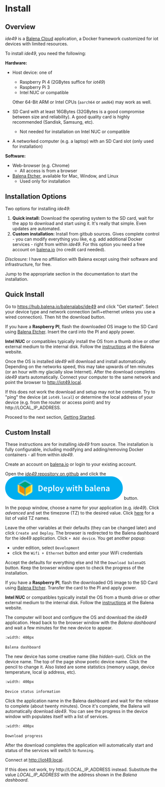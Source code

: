 # Install

## Overview

*ide49* is a [Balena Cloud](https://www.balena.io/cloud) application, a Docker framework customized for iot devices with limited resources.

To install *ide49*, you need the following:

**Hardware:**

* Host device: one of
    * Raspberry Pi 4 (2GBytes suffice for *iot49*)
    * Raspberry Pi 3
    * Intel NUC or compatible
    
  Other 64-Bit ARM or Intel CPUs (`aarch64` or `amd64`) may work as well.
* SD Card with at least 16GBytes (32GBytes is a good compromise between size and reliability). A good quality card is highly recommended (Sandisk, Samsung, etc).
    * Not needed for installation on Intel NUC or compatible
* A networked computer (e.g. a laptop) with an SD Card slot (only used for installation)

**Software:**

* Web-browser (e.g. Chrome)
    * All access is from a browser
* [Balena Etcher](https://www.balena.io/etcher/), available for Mac, Window, and Linux
    * Used only for installation
    
## Installation Options

Two options for installing *ide49*:

1. **Quick install:** Download the operating system to the SD card, wait for the app to download and start using it. It's really that simple. Even updates are automated.
2. **Custom installation:** Install from gitbub sources. Gives complete control - you can modify everything you like, e.g. add additional Docker services - right from within *ide49*. For this option you need a free account on [balena.io](https://www.balena.io/) (no credit card needed). 

*Disclosure:* I have no affiliation with Balena except using their software and infrastructure, for free.

Jump to the appropriate section in the documentation to start the installation.
    
## Quick Install

Go to https://hub.balena.io/balenalabs/ide49 and click "Get started". Select your device type and network connection (wifi+ethernet unless you use a wired connection). Then hit the download button. 

If you have a **Raspberry PI**, flash the downloaded OS image to the SD Card using [Balena Etcher](https://www.balena.io/etcher/). Insert the card into the PI and apply power.

**Intel NUC** or compatibles typically install the OS from a thumb drive or other external medium to the internal disk. Follow the [instructions](https://www.balena.io/os/docs/intel-nuc/getting-started) at the Balena website.

Once the OS is installed *ide49* will download and install automatically. Depending on the networks speed, this may take upwards of ten minutes (or an hour with my glacially slow Internet). After the download completes *ide49* starts automatically. Connect your computer to the same network and point the browser to http://iot49.local.

If this does not work the download and setup may not be complete. Try to "ping" the device (at `iot49.local`) or determine the local address of your device (e.g. from the router or access point) and try http://LOCAL_IP_ADDRESS.

Proceed to the next section, [Getting Started](getting-started).

## Custom Install

These instructions are for installing *ide49* from source. The installation is fully configurable, including modifying and adding/removing Docker containers - all from within *ide49*.

Create an account on [balena.io](https://www.balena.io/) or login to your existing account.

Open the [*ide49* repository on github](https://github.com/iot49/ide49) and click the 
![Deploy with Balena](figures/deploy.svg) button. 

In the popup window, choose a name for your application (e.g. *ide49*). Click *advanced* and set the timezone (TZ) to the desired value. Click [here](https://en.wikipedia.org/wiki/List_of_tz_database_time_zones) for a list of valid TZ names. 

Leave the other variables at their defaults (they can be changed later) and click `Create and Deploy`. The browser is redirected to the Balena dashboard for the ide49 application. Click `+ Add device`. You get another popup:

* under edition, select `Development`
* click the `Wifi + Ethernet` button and enter your WiFi credentials

Accept the defaults for everything else and hit the `Download balenaOS` button. Keep the browser window open to check the progress of the installation.

If you have a **Raspberry PI**, flash the downloaded OS image to the SD Card using [Balena Etcher](https://www.balena.io/etcher/). Transfer the card to the PI and apply power.

**Intel NUC** or compatibles typically install the OS from a thumb drive or other external medium to the internal disk. Follow the [instructions](https://www.balena.io/os/docs/intel-nuc/getting-started) at the Balena website.

The computer will boot and configure the OS and download the *ide49* application. Head back to the browser window with the *Balena dashboard* and wait a few minutes for the new device to appear. 

```{figure} figures/device_dashboard.png
:width: 400px

Balena dashboard
```

The new device has some creative name (like *hidden-sun*). Click on the device name. The top of the page show poetic device name. Click the pencil to change it. Also listed are some statistics (memory usage, device temperature, local ip address, etc). 

```{figure} figures/device_stats.png
:width: 400px

Device status information
```

Click the application name in the Balena dashboard and wait for the release to complete (about twenty minutes). Once it's complete, the Balena will automatically download *ide49*. You can see the progress in the device window with populates itself with a list of services. 

```{figure} figures/balena_downloading.png
:width: 400px

Download progress
```

After the download completes the application will automatically start and status of the services will switch to `Running`.

Connect at http://iot49.local.

If this does not work, try http://LOCAL_IP_ADDRESS instead. Substitute the value *LOCAL_IP_ADDRESS* with the address shown in the *Balena dashboard*.

